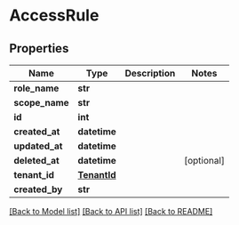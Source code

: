 # AccessRule

## Properties
Name | Type | Description | Notes
------------ | ------------- | ------------- | -------------
**role_name** | **str** |  | 
**scope_name** | **str** |  | 
**id** | **int** |  | 
**created_at** | **datetime** |  | 
**updated_at** | **datetime** |  | 
**deleted_at** | **datetime** |  | [optional] 
**tenant_id** | [**TenantId**](TenantId.md) |  | 
**created_by** | **str** |  | 

[[Back to Model list]](../README.md#documentation-for-models) [[Back to API list]](../README.md#documentation-for-api-endpoints) [[Back to README]](../README.md)

